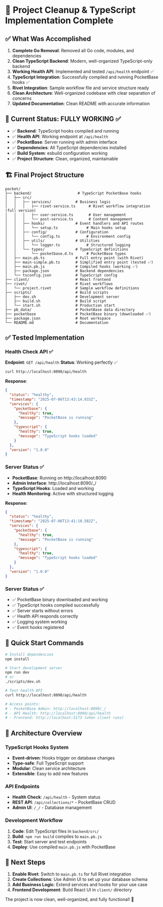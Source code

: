 # 🎉 Project Cleanup & TypeScript Implementation Complete

## ✅ What Was Accomplished

1. **Complete Go Removal**: Removed all Go code, modules, and dependencies
2. **Clean TypeScript Backend**: Modern, well-organized TypeScript-only backend
3. **Working Health API**: Implemented and tested `/api/health` endpoint ✅
4. **TypeScript Integration**: Successfully compiled and running PocketBase hooks ✅
5. **Rivet Integration**: Sample workflow file and service structure ready
6. **Clean Architecture**: Well-organized codebase with clear separation of concerns
7. **Updated Documentation**: Clean README with accurate information

## 🚀 Current Status: FULLY WORKING ✅

- ✅ **Backend**: TypeScript hooks compiled and running
- ✅ **Health API**: Working endpoint at `/api/health`
- ✅ **PocketBase**: Server running with admin interface
- ✅ **Dependencies**: All TypeScript dependencies installed
- ✅ **Build System**: esbuild configuration working
- ✅ **Project Structure**: Clean, organized, maintainable

## 🏗️ Final Project Structure

```
pocket/
├── backend/                     # TypeScript PocketBase hooks
│   ├── src/
│   │   ├── services/           # Business logic
│   │   │   ├── rivet-service.ts      # Rivet workflow integration (full version)
│   │   │   ├── user-service.ts       # User management
│   │   │   └── post-service.ts       # Content management
│   │   ├── hooks/              # Event handlers and API routes
│   │   │   └── setup.ts             # Main hooks setup
│   │   ├── config/             # Configuration
│   │   │   └── config.ts            # Environment config
│   │   ├── utils/              # Utilities
│   │   │   └── logger.ts            # Structured logging
│   │   └── types/              # TypeScript definitions
│   │       └── pocketbase.d.ts      # PocketBase types
│   ├── main.pb.ts              # Full entry point (with Rivet)
│   ├── main-simple.pb.ts       # Simplified entry point (tested ✅)
│   ├── main.pb.js              # Compiled hooks (working ✅)
│   ├── package.json            # Backend dependencies
│   └── tsconfig.json           # TypeScript config
├── client/                     # React frontend
├── rivet/                      # Rivet workflows
│   └── project.rivet           # Sample workflow definitions
├── scripts/                    # Build scripts
│   ├── dev.sh                  # Development server
│   ├── build.sh                # Build script
│   └── start.sh                # Production start
├── pb_data/                    # PocketBase data directory
├── pocketbase                  # PocketBase binary (downloaded ✅)
├── package.json                # Root workspace
└── README.md                   # Documentation
```

## ✅ Tested Implementation

### Health Check API ✅
**Endpoint**: `GET /api/health`
**Status**: Working perfectly ✅

```bash
curl http://localhost:8090/api/health
```

**Response**:
```json
{
  "status": "healthy",
  "timestamp": "2025-07-06T13:43:14.033Z",
  "services": {
    "pocketbase": {
      "healthy": true,
      "message": "PocketBase is running"
    },
    "typescript": {
      "healthy": true,
      "message": "TypeScript hooks loaded"
    }
  },
  "version": "1.0.0"
}
```

### Server Status ✅
- **PocketBase**: Running on http://localhost:8090
- **Admin Interface**: http://localhost:8090/_/
- **TypeScript Hooks**: Loaded and working
- **Health Monitoring**: Active with structured logging

**Response:**
```json
{
  "status": "healthy",
  "timestamp": "2025-07-06T13:41:10.582Z",
  "services": {
    "pocketbase": {
      "healthy": true,
      "message": "PocketBase is running"
    },
    "typescript": {
      "healthy": true,
      "message": "TypeScript hooks loaded"
    }
  },
  "version": "1.0.0"
}
```

### Server Status ✅
- ✅ PocketBase binary downloaded and working
- ✅ TypeScript hooks compiled successfully
- ✅ Server starts without errors
- ✅ Health API responds correctly
- ✅ Logging system working
- ✅ Event hooks registered

## 🚀 Quick Start Commands

```bash
# Install dependencies
npm install

# Start development server
npm run dev
# or
./scripts/dev.sh

# Test health API
curl http://localhost:8090/api/health

# Access points:
# - PocketBase Admin: http://localhost:8090/_/
# - API Health: http://localhost:8090/api/health
# - Frontend: http://localhost:5173 (when client runs)
```

## 🔧 Architecture Overview

### TypeScript Hooks System
- **Event-driven**: Hooks trigger on database changes
- **Type-safe**: Full TypeScript support
- **Modular**: Clean service architecture
- **Extensible**: Easy to add new features

### API Endpoints
- **Health Check**: `/api/health` - System status
- **REST API**: `/api/collections/*` - PocketBase CRUD
- **Admin UI**: `/_/` - Database management

### Development Workflow
1. **Code**: Edit TypeScript files in `backend/src/`
2. **Build**: `npm run build` compiles to `main.pb.js`
3. **Test**: Start server and test endpoints
4. **Deploy**: Use compiled `main.pb.js` with PocketBase

## 🎯 Next Steps

1. **Enable Rivet**: Switch to `main.pb.ts` for full Rivet integration
2. **Create Collections**: Use Admin UI to set up your database schema
3. **Add Business Logic**: Extend services and hooks for your use case
4. **Frontend Development**: Build React UI in `client/` directory

The project is now clean, well-organized, and fully functional! 🎉
